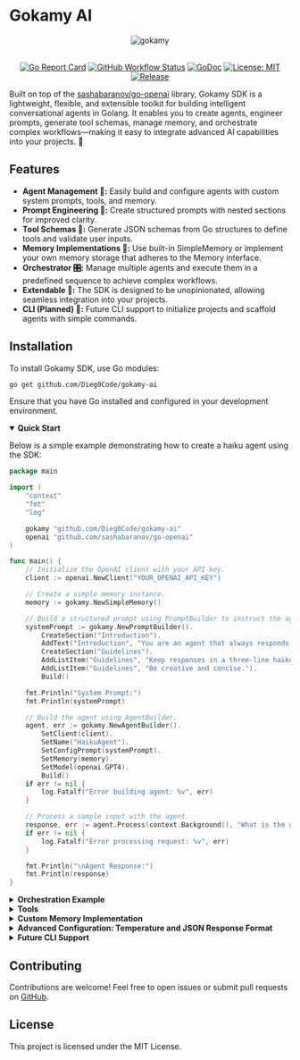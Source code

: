 # Gokamy AI

<div align="center">
  <img src="https://i.imgur.com/fKAZo4d.png" alt="gokamy">
  <br /><br />
  
  [![Go Report Card](https://goreportcard.com/badge/github.com/Dieg0Code/gokamy-ai)](https://goreportcard.com/report/github.com/Dieg0Code/gokamy-ai)
  [![GitHub Workflow Status](https://img.shields.io/github/actions/workflow/status/Dieg0Code/gokamy-ai/ci.yml?branch=main)](https://github.com/Dieg0Code/gokamy-ai/actions)
  [![GoDoc](https://godoc.org/github.com/Dieg0Code/gokamy-ai?status.svg)](https://pkg.go.dev/github.com/Dieg0Code/gokamy-ai)
  [![License: MIT](https://img.shields.io/badge/License-MIT-yellow.svg)](https://opensource.org/licenses/MIT)
  [![Release](https://img.shields.io/github/v/release/Dieg0Code/gokamy-ai)](https://github.com/Dieg0Code/gokamy-ai/releases)
</div>

Built on top of the [sashabaranov/go-openai](https://github.com/sashabaranov/go-openai) library, Gokamy SDK is a lightweight, flexible, and extensible toolkit for building intelligent conversational agents in Golang. It enables you to create agents, engineer prompts, generate tool schemas, manage memory, and orchestrate complex workflows—making it easy to integrate advanced AI capabilities into your projects. 🚀

## Features

- **Agent Management 🤖:** Easily build and configure agents with custom system prompts, tools, and memory.
- **Prompt Engineering 📝:** Create structured prompts with nested sections for improved clarity.
- **Tool Schemas 🔧:** Generate JSON schemas from Go structures to define tools and validate user inputs.
- **Memory Implementations 🧠:** Use built-in SimpleMemory or implement your own memory storage that adheres to the Memory interface.
- **Orchestrator 🎛️:** Manage multiple agents and execute them in a predefined sequence to achieve complex workflows.
- **Extendable 🔌:** The SDK is designed to be unopinionated, allowing seamless integration into your projects.
- **CLI (Planned) 🚀:** Future CLI support to initialize projects and scaffold agents with simple commands.

## Installation

To install Gokamy SDK, use Go modules:

```bash
go get github.com/Dieg0Code/gokamy-ai
```

Ensure that you have Go installed and configured in your development environment.

<details open>
  <summary><strong>Quick Start</strong></summary>

Below is a simple example demonstrating how to create a haiku agent using the SDK:

```go
package main

import (
	"context"
	"fmt"
	"log"

	gokamy "github.com/Dieg0Code/gokamy-ai"
	openai "github.com/sashabaranov/go-openai"
)

func main() {
	// Initialize the OpenAI client with your API key.
	client := openai.NewClient("YOUR_OPENAI_API_KEY")

	// Create a simple memory instance.
	memory := gokamy.NewSimpleMemory()

	// Build a structured prompt using PromptBuilder to instruct the agent to respond in haiku.
	systemPrompt := gokamy.NewPromptBuilder().
		CreateSection("Introduction").
		AddText("Introduction", "You are an agent that always responds in haiku format.").
		CreateSection("Guidelines").
		AddListItem("Guidelines", "Keep responses in a three-line haiku format (5-7-5 syllables).").
		AddListItem("Guidelines", "Be creative and concise.").
		Build()

	fmt.Println("System Prompt:")
	fmt.Println(systemPrompt)

	// Build the agent using AgentBuilder.
	agent, err := gokamy.NewAgentBuilder().
		SetClient(client).
		SetName("HaikuAgent").
		SetConfigPrompt(systemPrompt).
		SetMemory(memory).
		SetModel(openai.GPT4).
		Build()
	if err != nil {
		log.Fatalf("Error building agent: %v", err)
	}

	// Process a sample input with the agent.
	response, err := agent.Process(context.Background(), "What is the weather like today?")
	if err != nil {
		log.Fatalf("Error processing request: %v", err)
	}

	fmt.Println("\nAgent Response:")
	fmt.Println(response)
}
```
</details>

<details>
  <summary><strong>Orchestration Example</strong></summary>

Gokamy SDK also provides an orchestrator to manage a sequence of agents. In the following example, two agents are created and executed in sequence:

```go
package main

import (
	"context"
	"fmt"
	"log"

	gokamy "github.com/Dieg0Code/gokamy-ai"
	openai "github.com/sashabaranov/go-openai"
)

func main() {
	// Initialize the OpenAI client using your API key.
	client := openai.NewClient("YOUR_API_KEY")

	// Create simple memory instances for each agent.
	memoryAgentOne := gokamy.NewSimpleMemory()
	memoryAgentTwo := gokamy.NewSimpleMemory()

	// Build the first agent (HelloAgent).
	agentOne, err := gokamy.NewAgentBuilder().
		SetClient(client).
		SetName("HelloAgent").
		SetConfigPrompt("You are an agent that warmly greets users and encourages further interaction.").
		SetMemory(memoryAgentOne).
		SetModel(openai.GPT4).
		Build()
	if err != nil {
		log.Fatalf("Error building HelloAgent: %v", err)
	}

	// Build the second agent (FinalAgent).
	agentTwo, err := gokamy.NewAgentBuilder().
		SetClient(client).
		SetName("FinalAgent").
		SetConfigPrompt("You are an agent that provides a final summary based on the conversation.").
		SetMemory(memoryAgentTwo).
		SetModel(openai.GPT4).
		Build()
	if err != nil {
		log.Fatalf("Error building FinalAgent: %v", err)
	}

	// Create an orchestrator, register both agents, and define the execution sequence.
	orchestrator := gokamy.NewOrchestratorBuilder().
		AddAgent(agentOne).
		AddAgent(agentTwo).
		// Define the processing sequence: first HelloAgent, then FinalAgent.
		SetSequence([]string{"HelloAgent", "FinalAgent"}).
		Build()

	// Provide an input and process the sequence.
	input := "Please greet the user and provide a summary."
	response, err := orchestrator.ProcessSequence(context.Background(), input)
	if err != nil {
		log.Fatalf("Error processing sequence: %v", err)
	}

	fmt.Println("Final Orchestrator Response:")
	fmt.Println(response)
}
```
</details>

<details>
  <summary><strong>Tools</strong></summary>

Gokamy SDK includes functionality to automatically generate JSON schemas from Go structures. These generated schemas can be used to define and validate tools for your agents.

For example, consider the following tool definition that generates a JSON schema for a `Product` structure:

```go
package main

import (
	"encoding/json"
	"fmt"
	"log"

	gokamy "github.com/Dieg0Code/gokamy-ai"
)

// Product represents a product with various attributes.
type Product struct {
	ID        int     `json:"id" description:"Unique product identifier" required:"true"`
	Name      string  `json:"name" description:"Product name" required:"true"`
	Category  string  `json:"category" description:"Category of the product" enum:"Electronic,Furniture,Clothing"`
	Price     float64 `json:"price" description:"Price of the product"`
	Available bool    `json:"available" description:"Product availability" required:"true"`
}

func main() {
	// Generate the JSON schema for the Product struct.
	schema, err := gokamy.GenerateSchema(Product{})
	if err != nil {
		log.Fatal(err)
	}
	output, err := json.MarshalIndent(schema, "", "  ")
	if err != nil {
		log.Fatal(err)
	}
	fmt.Println(string(output))
}
```

The schema generation leverages reflection along with custom struct tags (e.g., description, required, enum) to produce a JSON Schema that describes the tool's expected input. This schema can then be used to interface with language models or validate user-provided data.
</details>

<details>
  <summary><strong>Custom Memory Implementation</strong></summary>

In addition to the built-in SimpleMemory (an in-memory slice), Gokamy SDK allows you to create your own memory implementations. Simply ensure your implementation satisfies the `Memory` interface.

Example custom memory implementation:

```go
package main

import (
    "context"
    "fmt"
    "log"
    "time"

    gomaky "github.com/Dieg0Code/gokamy"
    openai "github.com/sashabaranov/go-openai"
    
    "gorm.io/driver/postgres"
    "gorm.io/gorm"
)

// Message represents the schema for storing chat messages.
type Message struct {
    gorm.Model
    Role      string
    Content   string
}

// ORMMemory is a custom Memory implementation that persists messages with GORM.
type ORMMemory struct {
    db *gorm.DB
}

// Add stores a new message in the database.
func (m *ORMMemory) Add(message openai.ChatCompletionMessage) {
    msg := Message{
        Role:      message.Role,
        Content:   message.Content,
    }
    if err := m.db.Create(&msg).Error; err != nil {
        log.Printf("failed to add message: %v", err)
    }
}

// Get retrieves all stored messages ordered by creation time.
func (m *ORMMemory) Get() []openai.ChatCompletionMessage {
    var messages []Message
	if err := m.db.Order("created_at").Find(&messages).Error; err != nil {
		log.Printf("failed to get messages: %v", err)
		return nil
	}

	var chatMessages []openai.ChatCompletionMessage
	for _, msg := range messages {
		chatMessages = append(chatMessages, openai.ChatCompletionMessage{
			Role:    msg.Role,
			Content: msg.Content,
		})
	}
}

// Clear removes all messages from the persistent memory.
func (m *ORMMemory) Clear() {
    // optional: implement clear functionality
}

// NewORMMemory returns a Memory interface backed by ORMMemory.
// It auto-migrates the Message table using GORM.
func NewORMMemory(db *gorm.DB) gomaky.Memory {
    if err := db.AutoMigrate(&Message{}); err != nil {
        log.Fatalf("AutoMigrate failed: %v", err)
    }
    return &ORMMemory{db: db}
}

func main() {
    // Set up the PostgreSQL DSN. Replace with your PostgreSQL credentials.
    dsn := "host=localhost user=postgres password=YOUR_PASSWORD dbname=your_db port=5432 sslmode=disable TimeZone=UTC"
    db, err := gorm.Open(postgres.Open(dsn), &gorm.Config{})
    if err != nil {
        log.Fatalf("failed to connect to database: %v", err)
    }

    // Create ORM-based memory instances for each agent.
    memoryAgentOne := NewORMMemory(db)
    memoryAgentTwo := NewORMMemory(db)

    // Create an ORM-based memory instance for orchestrator global history.
    globalHistory := NewORMMemory(db)

    // Initialize the OpenAI client using your API key.
    client := openai.NewClient("YOUR_API_KEY")

    // Build the first agent (HelloAgent).
    agentOne, err := gomaky.NewAgentBuilder().
        SetClient(client).
        SetName("HelloAgent").
        SetConfigPrompt("You are an agent that warmly greets users and encourages further interaction.").
        SetMemory(memoryAgentOne).
        SetModel(openai.GPT4).
        Build()
    if err != nil {
        log.Fatalf("Error building HelloAgent: %v", err)
    }

    // Build the second agent (FinalAgent).
    agentTwo, err := gomaky.NewAgentBuilder().
        SetClient(client).
        SetName("FinalAgent").
        SetConfigPrompt("You are an agent that provides a final summary based on the conversation.").
        SetMemory(memoryAgentTwo).
        SetModel(openai.GPT4).
        Build()
    if err != nil {
        log.Fatalf("Error building FinalAgent: %v", err)
    }

    // Create an orchestrator, register both agents, and define the execution sequence.
    orchestrator := gomaky.NewOrchestratorBuilder().
        SetGlobalHistory(globalHistory).
        AddAgent(agentOne).
        AddAgent(agentTwo).
        // Define the processing sequence: first HelloAgent, then FinalAgent.
        SetSequence([]string{"HelloAgent", "FinalAgent"}).
        Build()

    // Provide an input and process the sequence.
    input := "Please greet the user and provide a summary."
    response, err := orchestrator.ProcessSequence(context.Background(), input)
    if err != nil {
        log.Fatalf("Error processing sequence: %v", err)
    }

    fmt.Println("Final Orchestrator Response:")
    fmt.Println(response)
}
```
</details>

<details>
  <summary><strong>Advanced Configuration: Temperature and JSON Response Format</strong></summary>


You can configure the behavior of your agent by configuring parameters such as temperature and JSON response format. The following example demonstrates how to set these options using the AgentBuilder:

```go
package main

import (
	"context"
	"fmt"
	"log"

	gokamy "github.com/Dieg0Code/gokamy-ai"
	openai "github.com/sashabaranov/go-openai"
)

// MyResponse defines the expected JSON structure of the response.
type MyResponse struct {
	Message string   `json:"message" description:"The response message from the agent" required:"true"`
	Code    int      `json:"code" description:"The status code of the response" required:"true"`
	Status  string   `json:"status" description:"The status of the operation" enum:"success,failure" required:"true"`
	Details []string `json:"details" description:"Optional additional details about the response" required:"false"`
}

func main() {
	// Initialize the OpenAI client with your API key.
	client := openai.NewClient("YOUR_OPENAI_API_KEY")

	// Create a simple memory instance.
	memory := gokamy.NewSimpleMemory()

	// Set a basic system prompt.
	systemPrompt := "You are an advanced agent configured with custom settings. Please provide a JSON response following the expected format."

	// Build the agent with custom temperature and JSON response format.
	agent, err := gokamy.NewAgentBuilder().
		SetClient(client).
		SetName("AdvancedAgent").
		SetConfigPrompt(systemPrompt).
		SetMemory(memory).
		SetModel(openai.GPT4).
		SetTemperature(0.7).                // Set the temperature to influence randomness.
		SetJSONResponseFormat(MyResponse{}). // Set the expected JSON response format using tags.
		Build()
	if err != nil {
		log.Fatalf("Error building agent: %v", err)
	}

	// Process a sample input with the agent.
	response, err := agent.Process(context.Background(), "Provide a response in JSON format.")
	if err != nil {
		log.Fatalf("Error processing request: %v", err)
	}

	// Parse the JSON response into MyResponse struct.
	var parsedResponse MyResponse
	if err := json.Unmarshal([]byte(response), &parsedResponse); err != nil {
		log.Fatalf("Error parsing JSON response: %v", err)
	}

	// Print the parsed response.
	fmt.Println("Agent Response:")
	fmt.Printf("Message: %s\n", parsedResponse.Message)
	fmt.Printf("Code: %d\n", parsedResponse.Code)
}

```
</details>

<details>
  <summary><strong>Future CLI Support</strong></summary>

The project is also planning a CLI tool to streamline project setup. The planned commands include:

- **`gokamy init`**: Initializes the project structure by creating an `agents` directory.
- **`gokamy new AgentName`**: Creates a new agent scaffold with placeholder files (e.g., AgentName.go, AgentNameTool.go, prompt.go).

Stay tuned for further updates!
</details>

## Contributing

Contributions are welcome! Feel free to open issues or submit pull requests on [GitHub](https://github.com/Dieg0Code/gokamy-ai).

## License

This project is licensed under the MIT License.